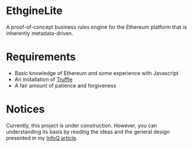 # EthgineLite
A proof-of-concept business rules engine for the Ethereum platform that is inherently metadata-driven.

# Requirements
* Basic knowledge of Ethereum and some experience with Javascript
* An installation of <a target="_blank" href="http://truffleframework.com/docs/">Truffle</a>
* A fair amount of patience and forgiveness

# Notices
Currently, this project is under construction.  However, you can understanding its basis by reading the 
ideas and the general design presented in my <a target="_blank" href="http://www.infoq.com/articles/metadata-and-agile">InfoQ article</a>.

